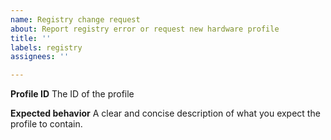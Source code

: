 ```yaml
---
name: Registry change request
about: Report registry error or request new hardware profile
title: ''
labels: registry
assignees: ''

---
```


**Profile ID**
The ID of the profile 

**Expected behavior**
A clear and concise description of what you expect the profile to contain.
